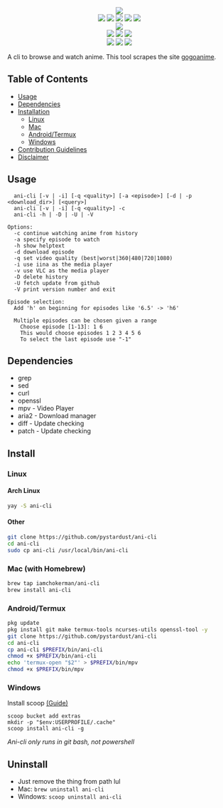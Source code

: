<p align=center>
<img src="https://user-images.githubusercontent.com/82055622/152351606-308b770d-a47e-4b92-b161-e21b4eff49e6.png">
<br>
<a href="http://makeapullrequest.com"><img src="https://img.shields.io/badge/PRs-welcome-brightgreen.svg"></a>
<img src="https://img.shields.io/badge/os-linux-brightgreen">
<img src="https://img.shields.io/badge/os-mac-brightgreen"></a>
<img src="https://img.shields.io/badge/os-windows-brightgreen"></a>
<img src="https://img.shields.io/badge/os-android-brightgreen"></a>
<br>
<a href="https://discord.gg/aqu7GpqVmR"><img src="https://invidget.switchblade.xyz/aqu7GpqVmR"></a>
<br>
<a href="https://github.com/ura43"><img src="https://img.shields.io/badge/lead-ura43-lightblue"></a>
<a href="https://github.com/CoolnsX"><img src="https://img.shields.io/badge/maintainer-CoolnsX-blue"></a>
<a href="https://github.com/RaynardGerraldo"><img src="https://img.shields.io/badge/maintainer-RayGL-blue"></a>
<br>
<a href="https://github.com/71zenith"><img src="https://img.shields.io/badge/maintainer-71zenith-blue"></a>
<a href="https://github.com/iamchokerman"><img src="https://img.shields.io/badge/maintainer-iamchokerman-blue"></a>
<a href="https://github.com/Derisis13"><img src="https://img.shields.io/badge/maintainer-Derisis13-blue"></a>

</p>

A cli to browse and watch anime. This tool scrapes the site [gogoanime](https://gogoanime.pe).

## Table of Contents
- [Usage](#Usage)
- [Dependencies](#Dependencies)
- [Installation](#Installation)
  - [Linux](#Linux)
  - [Mac](#Mac)
  - [Android/Termux](#Android/Termux)
  - [Windows](#Windows)
- [Contribution Guidelines](./CONTRIBUTING.md)
- [Disclaimer](./disclaimer.md)

## Usage

  ```text
    ani-cli [-v | -i] [-q <quality>] [-a <episode>] [-d | -p <download_dir>] [<query>]
    ani-cli [-v | -i] [-q <quality>] -c
    ani-cli -h | -D | -U | -V

  Options:
    -c continue watching anime from history
    -a specify episode to watch
    -h show helptext
    -d download episode
    -q set video quality (best|worst|360|480|720|1080)
    -i use iina as the media player
    -v use VLC as the media player
    -D delete history
    -U fetch update from github
    -V print version number and exit

  Episode selection:
    Add 'h' on beginning for episodes like '6.5' -> 'h6'

    Multiple episodes can be chosen given a range
      Choose episode [1-13]: 1 6
      This would choose episodes 1 2 3 4 5 6
      To select the last episode use "-1"
  ```

## Dependencies

- grep
- sed
- curl
- openssl
- mpv - Video Player
- aria2 - Download manager
- diff - Update checking
- patch - Update checking

## Install

### Linux

#### Arch Linux

```sh
yay -S ani-cli
```

#### Other

```sh
git clone https://github.com/pystardust/ani-cli
cd ani-cli
sudo cp ani-cli /usr/local/bin/ani-cli
```

### Mac (with Homebrew)

```sh
brew tap iamchokerman/ani-cli
brew install ani-cli
```

### Android/Termux

```sh
pkg update
pkg install git make termux-tools ncurses-utils openssl-tool -y
git clone https://github.com/pystardust/ani-cli
cd ani-cli
cp ani-cli $PREFIX/bin/ani-cli
chmod +x $PREFIX/bin/ani-cli
echo 'termux-open "$2"' > $PREFIX/bin/mpv
chmod +x $PREFIX/bin/mpv
```

### Windows

Install scoop [(Guide)](https://scoop.sh/)
```
scoop bucket add extras
mkdir -p "$env:USERPROFILE/.cache"
scoop install ani-cli -g
```
*Ani-cli only runs in git bash, not powershell*

## Uninstall
* Just remove the thing from path lul
* Mac: ```brew uninstall ani-cli```
* Windows: ```scoop uninstall ani-cli```
